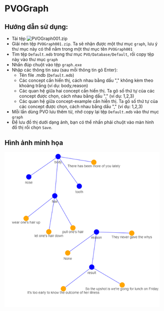 # PVOGraph

## Hướng dẫn sử dụng:
- Tải tệp ![PVOGraph001.zip](https://drive.google.com/file/d/1i-EujvvoK6XIwRPtlhxsbw9PjcnBMtoo/view?usp=sharing)
- Giải nén tệp `PVOGraph001.zip`. Ta sẽ nhận được một thư mục `graph`, lưu ý thư mục này có thể nằm trong một thư mục tên `PVOGraph001`
- Tìm tệp `Default.mdb` trong thư mục `PVO/Database/Default`, rồi copy tệp này vào thư mục `graph`
- Nhấn đúp chuột vào tệp `graph.exe`
- Nhập các thông tin sau (sau mỗi thông tin gõ Enter):
  - Tên file .mdb (`Default.mdb`)
  - Các concept cần hiển thị, cách nhau bằng dấu "," không kèm theo khoảng trắng (ví dụ: body,reason)
  - Các quan hệ giữa hai concept cần hiển thị. Ta gõ số thứ tự của các concept được chọn, cách nhau bằng dấu "," (ví dụ: 1,2,3)
  - Các quan hệ giữa concept-example cần hiển thị. Ta gõ số thứ tự của các concept được chọn, cách nhau bằng dấu "," (ví dụ: 1,2,3)
- Mỗi lần dùng PVO lưu thêm từ, nhớ copy lại tệp `Default.mdb` vào thư mục `graph`
- Để lưu đồ thị dưới dạng ảnh, bạn có thể nhấn phải chuột vào màn hình đồ thị rồi chọn `Save`.

## Hình ảnh minh họa
![](sample2.png)
